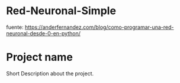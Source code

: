 # Red-Neuronal-Simple

fuente: https://anderfernandez.com/blog/como-programar-una-red-neuronal-desde-0-en-python/

# Project name

Short Description about the project.
